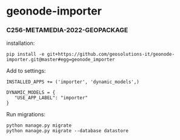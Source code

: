 # geonode-importer
### C256-METAMEDIA-2022-GEOPACKAGE

installation: 
```
pip install -e git+https://github.com/geosolutions-it/geonode-importer.git@master#egg=geonode_importer
```

Add to settings:

```
INSTALLED_APPS += ('importer', 'dynamic_models',)

DYNAMIC_MODELS = {
   "USE_APP_LABEL": "importer"
}
```

Run migrations:

```
python manage.py migrate
python manage.py migrate --database datastore
```
